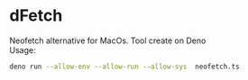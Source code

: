 # dFetch

Neofetch alternative for MacOs. Tool create on Deno
<br>Usage:

```bash
deno run --allow-env --allow-run --allow-sys  neofetch.ts
```
